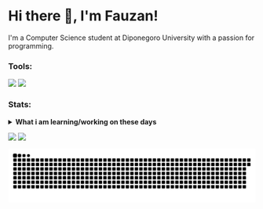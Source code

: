 # Hi there 👋, I'm Fauzan!
I'm a Computer Science student at Diponegoro University with a passion for programming.

### Tools:
<p>
    <img src="https://img.shields.io/badge/OS-Windows-blue?&logo=windows" />
    <img src="https://img.shields.io/badge/Text%20Editor-Visual%20Studio%20Code-blue?&logo=visual%20studio%20code&logoColor=blue" />
</p>

### Stats:
<details>
<summary><strong>What i am learning/working on these days</strong></summary>
  - 📚 I'm currently studying at Diponegoro University </br>
  - 🌱 I’m currently learning Nest.js </br>
  - 👯 I’m looking to collaborate on web development </br>
  - 🤔 I’m looking for help with master of programming. </br>
  - 💬 Ask me about anything </br>
  - 📫 How to reach me: <a href="mailto:fauzanramadhanputra.7f@gmail.com">Email me!</a> </br>
  - 😄 Pronouns: He/Him </br>
</details>
<p>
    <img height="180em" src="https://github-readme-stats-eight-theta.vercel.app/api?username=darkness071104&show_icons=true&theme=algolia&include_all_commits=true&count_private=true"/>
    <img height="180em" src="https://github-readme-stats-eight-theta.vercel.app/api/top-langs/?username=dafex301&layout=compact&langs_count=8&theme=algolia"/>
</p>

![Snake animation](https://github.com/artie93/artie93/blob/output/github-contribution-grid-snake.svg)
